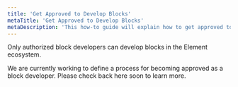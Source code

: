 ```yaml
---
title: 'Get Approved to Develop Blocks'
metaTitle: 'Get Approved to Develop Blocks'
metaDescription: 'This how-to guide will explain how to get approved to develop blocks on Element.'
---
```


Only authorized block developers can develop blocks in the Element ecosystem.

We are currently working to define a process for becoming approved as a block developer. Please check back here soon to learn more.
